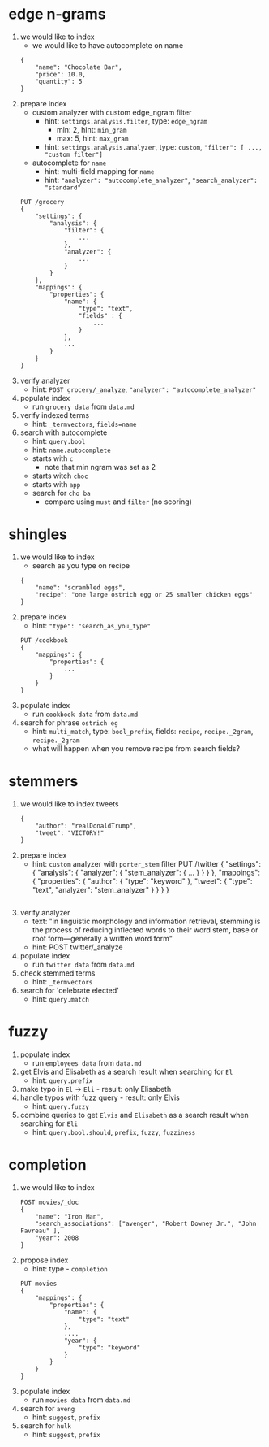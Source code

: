 # edge n-grams
1. we would like to index
    * we would like to have autocomplete on name
    ```
    {
        "name": "Chocolate Bar",
        "price": 10.0,
        "quantity": 5
    }
    ```
1. prepare index
    * custom analyzer with custom edge_ngram filter
        * hint: `settings.analysis.filter`, type: `edge_ngram`
            * min: 2, hint: `min_gram`
            * max: 5, hint: `max_gram`
        * hint: `settings.analysis.analyzer`, type: `custom`, `"filter": [ ..., "custom filter"]`
    * autocomplete for `name`
        * hint: multi-field mapping for `name`
        * hint: `"analyzer": "autocomplete_analyzer"`, `"search_analyzer": "standard"`
    ```
    PUT /grocery
    {
        "settings": {
            "analysis": {
                "filter": {
                    ...
                },
                "analyzer": {
                    ...
                }
            }
        },
        "mappings": {
            "properties": {
                "name": { 
                    "type": "text",
                    "fields" : {
                        ...
                    }
                },
                ...
            }
        }
    }
    ```
1. verify analyzer
    * hint: `POST grocery/_analyze`, `"analyzer": "autocomplete_analyzer"`
1. populate index
    * run `grocery data` from `data.md`
1. verify indexed terms
    * hint: `_termvectors`, `fields=name`
1. search with autocomplete
    * hint: `query.bool`
    * hint: `name.autocomplete`
    * starts with `c`
        * note that min ngram was set as 2
    * starts witch `choc`
    * starts with `app`
    * search for `cho ba`
        * compare using `must` and `filter` (no scoring)
# shingles
1. we would like to index
    * search as you type on recipe
    ```
    {
        "name": "scrambled eggs",
        "recipe": "one large ostrich egg or 25 smaller chicken eggs"
    }
    ```
1. prepare index
    * hint: `"type": "search_as_you_type"`
    ```
    PUT /cookbook
    {
        "mappings": {
            "properties": {
                ...
            }
        }
    }
    ```
1. populate index
    * run `cookbook data` from `data.md`
1. search for phrase `ostrich eg`
    * hint: `multi_match`, type: `bool_prefix`, fields: `recipe`, `recipe._2gram`, `recipe._2gram`
    * what will happen when you remove recipe from search fields?
# stemmers
1. we would like to index tweets
    ```
    {
        "author": "realDonaldTrump",
        "tweet": "VICTORY!"
    }
    ```
1. prepare index
    * hint: `custom` analyzer with `porter_stem` filter
    PUT /twitter
    {
        "settings": {
            "analysis": {
                "analyzer": {
                    "stem_analyzer": {
                        ...
                    }
                }
            }
        },
        "mappings": {
            "properties": {
                "author": { "type": "keyword" },
                "tweet": { "type": "text", "analyzer": "stem_analyzer" }
            }
        }
    }
    ```
1. verify analyzer
    * text: "in linguistic morphology and information retrieval, stemming is the process of 
            reducing inflected words to their word stem, base or root form—generally a written word form"
    * hint: POST twitter/_analyze
1. populate index
    * run `twitter data` from `data.md`
1. check stemmed terms
    * hint: `_termvectors`
1. search for 'celebrate elected'
    * hint: `query.match`

# fuzzy
1. populate index
    * run `employees data` from `data.md`
1. get Elvis and Elisabeth as a search result when searching for `El`
    * hint: `query.prefix`
1. make typo in `El` -> `Eli` - result: only Elisabeth
1. handle typos with fuzz query - result: only Elvis
    * hint: `query.fuzzy`
1. combine queries to get `Elvis` and `Elisabeth` as a search result when searching for `Eli`
    * hint: `query.bool.should`, `prefix`, `fuzzy`, `fuzziness`
    
# completion
1. we would like to index
    ```
    POST movies/_doc
    {
        "name": "Iron Man",
        "search_associations": ["avenger", "Robert Downey Jr.", "John Favreau" ],
        "year": 2008
    }
    ```
1. propose index
    * hint: type - `completion`
    ```
    PUT movies
    {
        "mappings": {
            "properties": {
                "name": {
                    "type": "text"
                },
                ...,
                "year": {
                    "type": "keyword"
                }
            }
        }
    }
    ```
1. populate index
    * run `movies data` from `data.md`
1. search for `aveng`
    * hint: `suggest`, `prefix`
1. search for `hulk`
    * hint: `suggest`, `prefix`